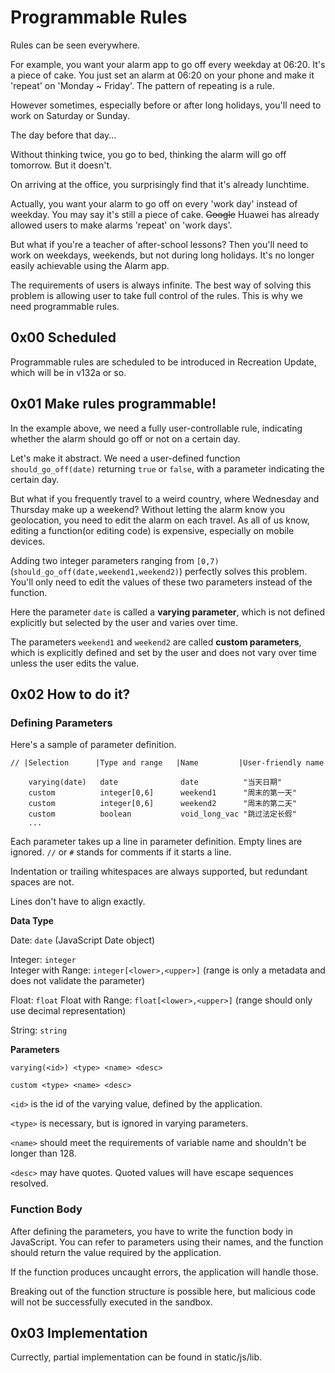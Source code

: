 Programmable Rules
==================

Rules can be seen everywhere.

For example, you want your alarm app to go off every weekday at 06:20. It's a piece of cake. You just set an alarm at 06:20 on your phone and make it 'repeat' on 'Monday ~ Friday'. The pattern of repeating is a rule.

However sometimes, especially before or after long holidays, you'll need to work on Saturday or Sunday.

The day before that day...

Without thinking twice, you go to bed, thinking the alarm will go off tomorrow. But it doesn't.

On arriving at the office, you surprisingly find that it's already lunchtime.

Actually, you want your alarm to go off on every 'work day' instead of weekday. You may say it's still a piece of cake. ~~Google~~ Huawei has already allowed users to make alarms 'repeat' on 'work days'.

But what if you're a teacher of after-school lessons? Then you'll need to work on weekdays, weekends, but not during long holidays. It's no longer easily achievable using the Alarm app.

The requirements of users is always infinite. The best way of solving this problem is allowing user to take full control of the rules. This is why we need programmable rules.

0x00 Scheduled
--------------

Programmable rules are scheduled to be introduced in Recreation Update, which will be in v132a or so.

0x01 Make rules programmable!
-----------------------------

In the example above, we need a fully user-controllable rule, indicating whether the alarm should go off or not on a certain day.

Let's make it abstract. We need a user-defined function `should_go_off(date)` returning `true` or `false`, with a parameter indicating the certain day.

But what if you frequently travel to a weird country, where Wednesday and Thursday make up a weekend? Without letting the alarm know you geolocation, you need to edit the alarm on each travel. As all of us know, editing a function(or editing code) is expensive, especially on mobile devices.

Adding two integer parameters ranging from `[0,7)` (`should_go_off(date,weekend1,weekend2)`) perfectly solves this problem. You'll only need to edit the values of these two parameters instead of the function.

Here the parameter `date` is called a **varying parameter**, which is not defined explicitly but selected by the user and varies over time.

The parameters `weekend1` and `weekend2` are called **custom parameters**, which is explicitly defined and set by the user and does not vary over time unless the user edits the value.

0x02 How to do it?
------------------

### Defining Parameters

Here's a sample of parameter definition.

```plain
// |Selection      |Type and range   |Name         |User-friendly name

    varying(date)   date              date          "当天日期"
	custom          integer[0,6]      weekend1      "周末的第一天"
	custom          integer[0,6]      weekend2      "周末的第二天"
	custom          boolean           void_long_vac "跳过法定长假"
	...
```

Each parameter takes up a line in parameter definition. Empty lines are ignored. `//` or `#` stands for comments if it starts a line.

Indentation or trailing whitespaces are always supported, but redundant spaces are not.

Lines don't have to align exactly.

**Data Type**

Date: `date` (JavaScript Date object)

Integer: `integer`  
Integer with Range: `integer[<lower>,<upper>]` (range is only a metadata and does not validate the parameter)

Float: `float`
Float with Range: `float[<lower>,<upper>]` (range should only use decimal representation)

String: `string`

**Parameters**

```plain
varying(<id>) <type> <name> <desc>
```
```plain
custom <type> <name> <desc>
```

`<id>` is the id of the varying value, defined by the application.

`<type>` is necessary, but is ignored in varying parameters.

`<name>` should meet the requirements of variable name and shouldn't be longer than 128.

`<desc>` may have quotes. Quoted values will have escape sequences resolved.

### Function Body

After defining the parameters, you have to write the function body in JavaScript. You can refer to parameters using their names, and the function should return the value required by the application.

If the function produces uncaught errors, the application will handle those.

Breaking out of the function structure is possible here, but malicious code will not be successfully executed in the sandbox.

0x03 Implementation
-------------------

Currectly, partial implementation can be found in static/js/lib.
